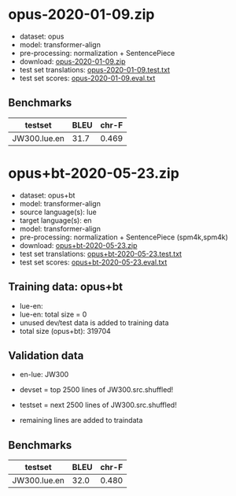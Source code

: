 # opus-2020-01-09.zip

* dataset: opus
* model: transformer-align
* pre-processing: normalization + SentencePiece
* download: [opus-2020-01-09.zip](https://object.pouta.csc.fi/OPUS-MT-models/lue-en/opus-2020-01-09.zip)
* test set translations: [opus-2020-01-09.test.txt](https://object.pouta.csc.fi/OPUS-MT-models/lue-en/opus-2020-01-09.test.txt)
* test set scores: [opus-2020-01-09.eval.txt](https://object.pouta.csc.fi/OPUS-MT-models/lue-en/opus-2020-01-09.eval.txt)

## Benchmarks

| testset               | BLEU  | chr-F |
|-----------------------|-------|-------|
| JW300.lue.en 	| 31.7 	| 0.469 |

# opus+bt-2020-05-23.zip

* dataset: opus+bt
* model: transformer-align
* source language(s): lue
* target language(s): en
* model: transformer-align
* pre-processing: normalization + SentencePiece (spm4k,spm4k)
* download: [opus+bt-2020-05-23.zip](https://object.pouta.csc.fi/OPUS-MT-models/lue-en/opus+bt-2020-05-23.zip)
* test set translations: [opus+bt-2020-05-23.test.txt](https://object.pouta.csc.fi/OPUS-MT-models/lue-en/opus+bt-2020-05-23.test.txt)
* test set scores: [opus+bt-2020-05-23.eval.txt](https://object.pouta.csc.fi/OPUS-MT-models/lue-en/opus+bt-2020-05-23.eval.txt)

## Training data:  opus+bt

* lue-en: 
* lue-en: total size = 0
* unused dev/test data is added to training data
* total size (opus+bt): 319704


## Validation data

* en-lue: JW300

* devset = top 2500  lines of JW300.src.shuffled!
* testset = next 2500  lines of JW300.src.shuffled!
* remaining lines are added to traindata

## Benchmarks

| testset               | BLEU  | chr-F |
|-----------------------|-------|-------|
| JW300.lue.en 	| 32.0 	| 0.480 |

